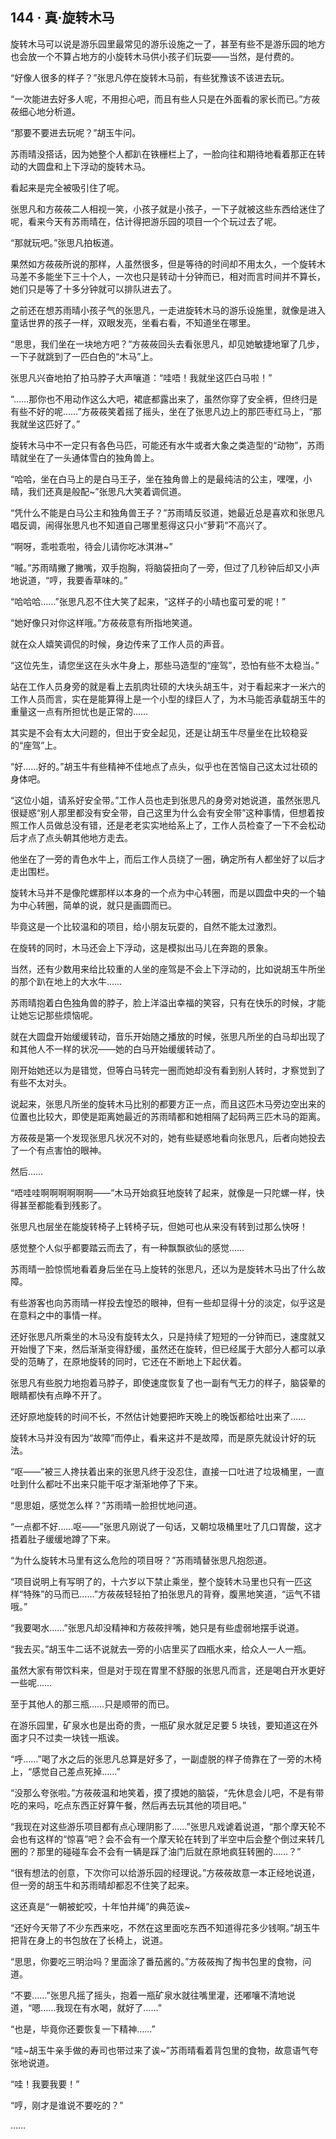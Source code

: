 ## 144 · 真·旋转木马

旋转木马可以说是游乐园里最常见的游乐设施之一了，甚至有些不是游乐园的地方也会放一个不算占地方的小旋转木马供小孩子们玩耍——当然，是付费的。

“好像人很多的样子？”张思凡停在旋转木马前，有些犹豫该不该进去玩。

“一次能进去好多人呢，不用担心吧，而且有些人只是在外面看的家长而已。”方莜莜细心地分析道。

“那要不要进去玩呢？”胡玉牛问。

苏雨晴没搭话，因为她整个人都趴在铁栅栏上了，一脸向往和期待地看着那正在转动的大圆盘和上下浮动的旋转木马。

看起来是完全被吸引住了呢。

张思凡和方莜莜二人相视一笑，小孩子就是小孩子，一下子就被这些东西给迷住了呢，看来今天有苏雨晴在，估计得把游乐园的项目一个个玩过去了呢。

“那就玩吧。”张思凡拍板道。

果然如方莜莜所说的那样，人虽然很多，但是等待的时间却不用太久，一个旋转木马差不多能坐下三十个人，一次也只是转动十分钟而已，相对而言时间并不算长，她们只是等了十多分钟就可以排队进去了。

之前还在想苏雨晴小孩子气的张思凡，一走进旋转木马的游乐设施里，就像是进入童话世界的孩子一样，双眼发亮，坐看右看，不知道坐在哪里。

“思思，我们坐在一块地方吧？”方莜莜回头去看张思凡，却见她敏捷地窜了几步，一下子就跳到了一匹白色的“木马”上。

张思凡兴奋地拍了拍马脖子大声嚷道：“哇唔！我就坐这匹白马啦！”

“……那你也不用动作这么大吧，裙底都露出来了，虽然你穿了安全裤，但终归是有些不好的呢……”方莜莜笑着摇了摇头，坐在了张思凡边上的那匹枣红马上，“那我就坐这匹好了。”

旋转木马中不一定只有各色马匹，可能还有水牛或者大象之类造型的“动物”，苏雨晴就坐在了一头通体雪白的独角兽上。

“哈哈，坐在白马上的是白马王子，坐在独角兽上的是最纯洁的公主，嘿嘿，小晴，我们还真是般配~”张思凡大笑着调侃道。

“凭什么不能是白马公主和独角兽王子？”苏雨晴反驳道，她最近总是喜欢和张思凡唱反调，闹得张思凡也不知道自己哪里惹得这只小“萝莉”不高兴了。

“啊呀，乖啦乖啦，待会儿请你吃冰淇淋~”

“嘁。”苏雨晴撇了撇嘴，双手抱胸，将脑袋扭向了一旁，但过了几秒钟后却又小声地说道，“哼，我要香草味的。”

“哈哈哈……”张思凡忍不住大笑了起来，“这样子的小晴也蛮可爱的呢！”

“她好像只对你这样哦。”方莜莜意有所指地笑道。

就在众人嬉笑调侃的时候，身边传来了工作人员的声音。

“这位先生，请您坐这在头水牛身上，那些马造型的“座驾”，恐怕有些不太稳当。”

站在工作人员身旁的就是看上去肌肉壮硕的大块头胡玉牛，对于看起来才一米六的工作人员而言，实在是能算得上是一个小型的绿巨人了，为木马能否承载胡玉牛的重量这一点有所担忧也是正常的……

其实是不会有太大问题的，但出于安全起见，还是让胡玉牛尽量坐在比较稳妥的“座驾”上。

“好……好的。”胡玉牛有些精神不佳地点了点头，似乎也在苦恼自己这太过壮硕的身体吧。

“这位小姐，请系好安全带。”工作人员也走到张思凡的身旁对她说道，虽然张思凡很疑惑“别人那里都没有安全带，自己这里为什么会有安全带”这种事情，但想着按照工作人员做总没有错，还是老老实实地给系上了，工作人员检查了一下不会松动后才点了点头朝其他地方走去。

他坐在了一旁的青色水牛上，而后工作人员绕了一圈，确定所有人都坐好了以后才走出围栏。

旋转木马并不是像陀螺那样以本身的一个点为中心转圈，而是以圆盘中央的一个轴为中心转圈，简单的说，就只是画圆而已。

毕竟这是一个比较温和的项目，给小朋友玩耍的，自然不能太过激烈。

在旋转的同时，木马还会上下浮动，这是模拟出马儿在奔跑的景象。

当然，还有少数用来给比较重的人坐的座驾是不会上下浮动的，比如说胡玉牛所坐的那个趴在地上的大水牛……

苏雨晴抱着白色独角兽的脖子，脸上洋溢出幸福的笑容，只有在快乐的时候，才能让她忘记那些烦恼呢。

就在大圆盘开始缓缓转动，音乐开始随之播放的时候，张思凡所坐的白马却出现了和其他人不一样的状况——她的白马开始缓缓转动了。

刚开始她还以为是错觉，但等白马转完一圈而她却没有看到别人转时，才察觉到了有些不太对头。

说起来，张思凡所坐的旋转木马比别的都要方正一点，而且这匹木马旁边空出来的位置也比较大，即使是距离她最近的苏雨晴都和她相隔了起码两三匹木马的距离。

方莜莜是第一个发现张思凡状况不对的，她有些疑惑地看向张思凡，后者向她投去了一个有点害怕的眼神。

然后……

“唔哇哇啊啊啊啊啊啊——”木马开始疯狂地旋转了起来，就像是一只陀螺一样，快得甚至都能看到残影了。

张思凡也层坐在能旋转椅子上转椅子玩，但她可也从来没有转到过那么快呀！

感觉整个人似乎都要踏云而去了，有一种飘飘欲仙的感觉……

苏雨晴一脸惊慌地看着身后坐在马上旋转的张思凡，还以为是旋转木马出了什么故障。

有些游客也向苏雨晴一样投去惶恐的眼神，但有一些却显得十分的淡定，似乎这是在意料之中的事情一样。

还好张思凡所乘坐的木马没有旋转太久，只是持续了短短的一分钟而已，速度就又开始慢了下来，然后渐渐变得舒缓，虽然还在旋转，但已经属于大部分人都可以承受的范畴了，在原地旋转的同时，它还在不断地上下起伏着。

张思凡有些脱力地抱着马脖子，即使速度恢复了也一副有气无力的样子，脑袋晕的眼睛都快有点睁不开了。

还好原地旋转的时间不长，不然估计她要把昨天晚上的晚饭都给吐出来了……

旋转木马并没有因为“故障”而停止，看来这并不是故障，而是原先就设计好的玩法。

“呕——”被三人搀扶着出来的张思凡终于没忍住，直接一口吐进了垃圾桶里，一直吐到什么都吐不出来只能干呕才渐渐地停了下来。

“思思姐，感觉怎么样？”苏雨晴一脸担忧地问道。

“一点都不好……呕——”张思凡刚说了一句话，又朝垃圾桶里吐了几口胃酸，这才捂着肚子缓缓地蹲了下来。

“为什么旋转木马里有这么危险的项目呀？”苏雨晴替张思凡抱怨道。

“项目说明上有写明了的，十六岁以下禁止乘坐，整个旋转木马里也只有一匹这样“特殊”的马而已……”方莜莜轻轻拍了拍张思凡的背脊，腹黑地笑道，“运气不错哦。”

“我要喝水……”张思凡却没精神和方莜莜拌嘴，她只是有些虚弱地摆手说道。

“我去买。”胡玉牛二话不说就去一旁的小店里买了四瓶水来，给众人一人一瓶。

虽然大家有带饮料来，但是对于现在胃里不舒服的张思凡而言，还是喝白开水更好一些呢……

至于其他人的那三瓶……只是顺带的而已。

在游乐园里，矿泉水也是出奇的贵，一瓶矿泉水就足足要 5 块钱，要知道这在外面才只不过卖一块钱一瓶诶。

“呼……”喝了水之后的张思凡总算是好多了，一副虚脱的样子倚靠在了一旁的木椅上，“感觉自己差点死掉……”

“没那么夸张啦。”方莜莜温和地笑着，摸了摸她的脑袋，“先休息会儿吧，不是有带吃的来吗，吃点东西正好算午餐，然后再去玩其他的项目吧。”

“我现在对这些游乐项目都有点心理阴影了……”张思凡戏谑着说道，“那个摩天轮不会也有这样的“惊喜”吧？会不会有一个摩天轮在转到了半空中后会整个倒过来转几圈的？那里的碰碰车会不会有一辆是踩了油门后就在原地疯狂转圈的……？”

“很有想法的创意，下次你可以给游乐园的经理说。”方莜莜故意一本正经地说道，但一旁的胡玉牛和苏雨晴却都忍不住笑了起来。

这还真是“一朝被蛇咬，十年怕井绳”的典范诶~

“还好今天带了不少东西来吃，不然在这里面吃东西不知道得花多少钱啊。”胡玉牛把背在身上的书包放在了长椅上，说道。

“思思，你要吃三明治吗？里面涂了番茄酱的。”方莜莜掏了掏书包里的食物，问道。

“不要……”张思凡摇了摇头，抱着一瓶矿泉水就往嘴里灌，还嘟嚷不清地说道，“嗯……我现在有水喝，就好了……”

“也是，毕竟你还要恢复一下精神……”

“哇~胡玉牛亲手做的寿司也带过来了诶~”苏雨晴看着背包里的食物，故意语气夸张地说道。

“哇！我要我要！”

“哼，刚才是谁说不要吃的？”

……
